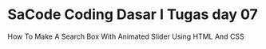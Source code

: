 # SaCode Coding Dasar I Tugas day 07

How To Make A Search Box With Animated Slider Using HTML And CSS
